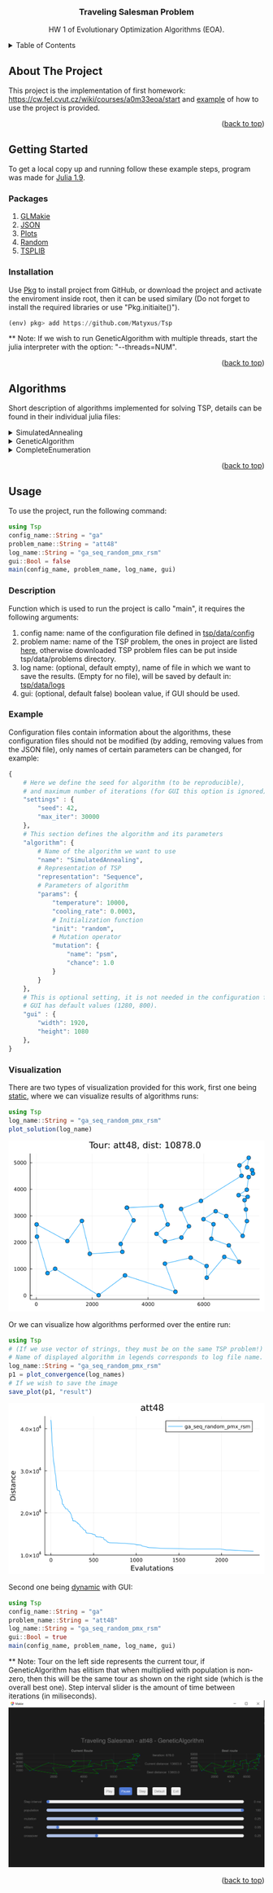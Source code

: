 <div id="top"></div>

<!-- PROJECT LOGO -->
<br />
<div align="center">
  <h3 align="center">Traveling Salesman Problem</h3>

  <p align="center">
    HW 1 of Evolutionary Optimization Algorithms (EOA).
  </p>
</div>

<!-- TABLE OF CONTENTS -->
<details>
  <summary>Table of Contents</summary>
  <ol>
    <li>
      <a href="#about-the-project">About The Project</a>
    </li>
    <li>
      <a href="#getting-started">Getting Started</a>
      <ul>
        <li><a href="#packages">Packages</a></li>
        <li><a href="#installation">Installation</a></li>
      </ul>
    </li>
   <li>
      <a href="#algorithms">Algorithms</a>
    </li>
    <li>
      <a href="#usage">Usage</a>
      <ul>
        <li><a href="#description">Description</a></li>
        <li><a href="#example">Example</a></li>
        <li><a href="#visualization">Visualization</a></li>
      </ul>
    </li>
  </ol>
</details>


<!-- ABOUT THE PROJECT -->
## About The Project

This project is the implementation of first homework: https://cw.fel.cvut.cz/wiki/courses/a0m33eoa/start and <a href="#usage">example</a> of how to use the project
is provided.

<p align="right">(<a href="#top">back to top</a>)</p>

<!-- GETTING STARTED -->
## Getting Started

To get a local copy up and running follow these example steps,
program was made for [Julia 1.9](https://julialang.org/).

### Packages

1) [GLMakie](https://docs.makie.org/stable/)
2) [JSON](https://github.com/JuliaIO/JSON.jl)
3) [Plots](https://docs.juliaplots.org/latest/) 
4) [Random](https://docs.julialang.org/en/v1/stdlib/Random/) 
5) [TSPLIB](https://github.com/matago/TSPLIB.jl) 

### Installation

Use [Pkg](https://docs.julialang.org/en/v1/stdlib/Pkg/) to install project from GitHub, or download the project and activate the enviroment inside root, then it can be used similary (Do not forget to install the required libraries or use "Pkg.initiaite()").
```julia
(env) pkg> add https://github.com/Matyxus/Tsp
```
** Note: If we wish to run GeneticAlgorithm with multiple threads, start the
julia interpreter with the option: "--threads=NUM".

<p align="right">(<a href="#top">back to top</a>)</p>

<!-- Scenario -->
## Algorithms
Short description of algorithms implemented for solving TSP, details can be found
in their individual julia files:

<details>
  <summary>SimulatedAnnealing</summary>
  SimulatedAnnealing is probabilist local search algorithm, which starts by initializing solution. In the next steps it is randomly changed by one of the mutation operators. New solution is compared against the best one and based on
  probability it is replaced.
</details>

<details>
  <summary>GeneticAlgorithm</summary>
  Classical implementation of genetic algorithms, where we first initialize 
  the population by the given method, then use one of the crossover operators to
  generate new population. Afterwards one of the mutation operators is used to 
  randomly change individuals. Elitism is used to perserve the best solutions
  throughout the evolution of population.
</details>

<details>
  <summary>CompleteEnumeration</summary>
  CompleteEnumration is brute force solution, which generates all the permutations.
  As helping heurestic to reduce the search space distance of the best solution is
  kept, and compared at all steps when the permutation is being generated.
</details>

<p align="right">(<a href="#top">back to top</a>)</p>

<!-- USAGE EXAMPLES -->
## Usage
To use the project, run the following command:
```julia
using Tsp
config_name::String = "ga"
problem_name::String = "att48"
log_name::String = "ga_seq_random_pmx_rsm"
gui::Bool = false
main(config_name, problem_name, log_name, gui)
```

### Description
Function which is used to run the project is callo "main", it requires the following arguments:
1) config name: name of the configuration file defined in [tsp/data/config](https://github.com/Matyxus/Tsp/tree/main/data/config)
2) problem name: name of the TSP problem, the ones in project are listed [here](https://github.com/matago/TSPLIB.jl/tree/master/data/TSPLIB95/tsp), otherwise downloaded TSP problem files can be put inside tsp/data/problems directory.
3) log name: (optional, default empty), name of file in which we want to save the results. (Empty for no file), will be saved by default in: [tsp/data/logs](https://github.com/Matyxus/Tsp/tree/main/data/logs)
4) gui: (optional, default false) boolean value, if GUI should be used.

### Example
Configuration files contain information about the algorithms, these configuration files should not be modified (by adding, removing values from the JSON file), only names of certain parameters can be changed, for example:
```julia
{   
    # Here we define the seed for algorithm (to be reproducible),
    # and maximum number of iterations (for GUI this option is ignored)
    "settings" : {
        "seed": 42,
        "max_iter": 30000
    },
    # This section defines the algorithm and its parameters
    "algorithm": {
        # Name of the algorithm we want to use
        "name": "SimulatedAnnealing",
        # Representation of TSP
        "representation": "Sequence",
        # Parameters of algorithm
        "params": {
            "temperature": 10000,
            "cooling_rate": 0.0003,
            # Initialization function
            "init": "random",
            # Mutation operator
            "mutation": {
                "name": "psm",
                "chance": 1.0
            }
        }
    },
    # This is optional setting, it is not needed in the configuration file,
    # GUI has default values (1280, 800).
    "gui" : {
        "width": 1920,
        "height": 1080
    },
}
```

### Visualization
There are two types of visualization provided for this work,
first one being [static](https://github.com/Matyxus/Tsp/blob/main/src/Vizualization.jl), where we can visualize results of algorithms runs:
```julia
using Tsp
log_name::String = "ga_seq_random_pmx_rsm"
plot_solution(log_name)
```
![Tour image](images/git_img/result_tour.png)

Or we can visualize how algorithms performed over the entire run: 
```julia
using Tsp
# (If we use vector of strings, they must be on the same TSP problem!)
# Name of displayed algorithm in legends corresponds to log file name.
log_name::String = "ga_seq_random_pmx_rsm"
p1 = plot_convergence(log_names)
# If we wish to save the image
save_plot(p1, "result")
```

![Convergence image](images/git_img/result.png)

Second one being [dynamic](https://github.com/Matyxus/Tsp/blob/main/src/Gui.jl)
with GUI:
```julia
using Tsp
config_name::String = "ga"
problem_name::String = "att48"
log_name::String = "ga_seq_random_pmx_rsm"
gui::Bool = true
main(config_name, problem_name, log_name, gui)
```
** Note: Tour on the left side represents the current tour, if GeneticAlgorithm has elitism that when multiplied with population is non-zero, then this will be the same tour as shown on the right side (which is the overall best one). Step interval slider is the amount of time between iterations (in miliseconds).
![GUI image](images/git_img/gui_image_later.PNG)

<p align="right">(<a href="#top">back to top</a>)</p>
